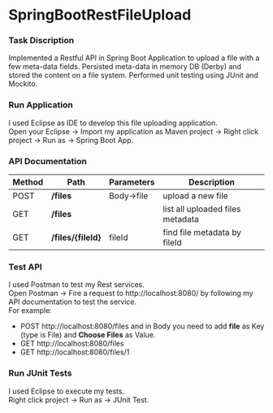 # SpringBootRestFileUpload
### Task Discription
Implemented a Restful API in Spring Boot Application to upload a file with a few meta-data fields. Persisted meta-data in memory DB (Derby) and stored the content on a file system. Performed unit testing using JUnit and Mockito.
### Run Application
I used Eclipse as IDE to develop this file uploading application.  
Open your Eclipse -> Import my application as Maven project -> Right click project -> Run as -> Spring Boot App.  
### API Documentation
|Method|Path|Parameters|Description|
|------|----|----------|-----------|
|POST|**/files**|Body->file|upload a new file|
|GET|**/files**||list all uploaded files metadata|
|GET|**/files/{fileId}**|fileId|find file metadata by fileId|
### Test API
I used Postman to test my Rest services.  
Open Postman -> Fire a request to http://localhost:8080/ by following my API documentation to test the service.  
For example:  
* POST http://localhost:8080/files and in Body you need to add **file** as Key (type is File) and **Choose Files** as Value.
* GET http://localhost:8080/files
* GET http://localhost:8080/files/1
### Run JUnit Tests
I used Eclipse to execute my tests.  
Right click project -> Run as -> JUnit Test.
